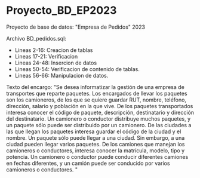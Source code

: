 # Proyecto_BD_EP2023
Proyecto de base de datos: "Empresa de Pedidos" 2023

Archivo BD_pedidos.sql:
- Lineas 2-16:   Creacion de tablas
- Lineas 17-21:  Verificacion
- Lineas 24-48:  Insercion de datos
- Lineas 50-54:  Verificacion de contenido de tablas.
- Lineas 56-66:  Manipulacion de datos.

Texto del encargo:
"Se desea informatizar la gestión de una empresa de transportes que reparte paquetes. Los encargados de llevar los paquetes son los camioneros, de los que se quiere guardar RUT, nombre, teléfono, dirección, salario y población en la que vive. 
De los paquetes transportados interesa conocer el código de paquete, descripción, destinatario y dirección del destinatario. Un camionero o conductor distribuye muchos paquetes, y un paquete sólo puede ser distribuido por un camionero. 
De las ciudades a las que llegan los paquetes interesa guardar el código de la ciudad y el nombre. Un paquete sólo puede llegar a una ciudad. Sin embargo, a una ciudad pueden llegar varios paquetes. 
De los camiones que manejan los camioneros o conductores, interesa conocer la matrícula, modelo, tipo y potencia. Un camionero o conductor puede conducir diferentes camiones en fechas diferentes, y un camión puede ser conducido por  varios camioneros o conductores. "
